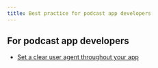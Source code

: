 ```yaml
---
title: Best practice for podcast app developers
---
```


## For podcast app developers

* [Set a clear user agent throughout your app](/app-developers/user-agents.html)
